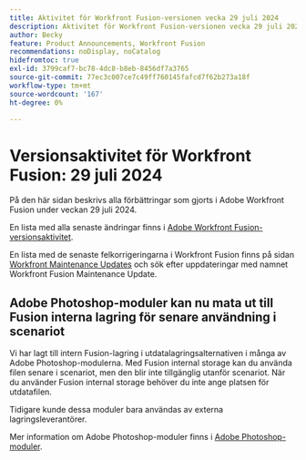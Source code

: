 ```yaml
---
title: Aktivitet för Workfront Fusion-versionen vecka 29 juli 2024
description: Aktivitet för Workfront Fusion-versionen vecka 29 juli 2024
author: Becky
feature: Product Announcements, Workfront Fusion
recommendations: noDisplay, noCatalog
hidefromtoc: true
exl-id: 3799caf7-bc78-4dc8-b8eb-8456df7a3765
source-git-commit: 77ec3c007ce7c49ff760145fafcd7f62b273a18f
workflow-type: tm+mt
source-wordcount: '167'
ht-degree: 0%

---
```


# Versionsaktivitet för Workfront Fusion: 29 juli 2024

På den här sidan beskrivs alla förbättringar som gjorts i Adobe Workfront Fusion under veckan 29 juli 2024.

En lista med alla senaste ändringar finns i [Adobe Workfront Fusion-versionsaktivitet](/help/workfront-fusion/fusion-product-releases/fusion-release-activity.md).

En lista med de senaste felkorrigeringarna i Workfront Fusion finns på sidan [Workfront Maintenance Updates](https://experienceleague.adobe.com/docs/workfront-known-issues/releases/current-updates.html) och sök efter uppdateringar med namnet Workfront Fusion Maintenance Update.

## Adobe Photoshop-moduler kan nu mata ut till Fusion interna lagring för senare användning i scenariot

Vi har lagt till intern Fusion-lagring i utdatalagringsalternativen i många av Adobe Photoshop-modulerna. Med Fusion internal storage kan du använda filen senare i scenariot, men den blir inte tillgänglig utanför scenariot. När du använder Fusion internal storage behöver du inte ange platsen för utdatafilen.

Tidigare kunde dessa moduler bara användas av externa lagringsleverantörer.

Mer information om Adobe Photoshop-moduler finns i [Adobe Photoshop-moduler](/help/workfront-fusion/references/apps-and-modules/adobe-connectors/adobe-photoshop-modules.md).
